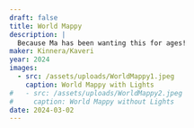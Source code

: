 ```yaml
---
draft: false
title: World Mappy
description: |
  Because Ma has been wanting this for ages!
maker: Kinnera/Kaveri
year: 2024
images:
  - src: /assets/uploads/WorldMappy1.jpeg
    caption: World Mappy with Lights
#   - src: /assets/uploads/WorldMappy2.jpeg
#     caption: World Mappy without Lights
date: 2024-03-02
---
```

